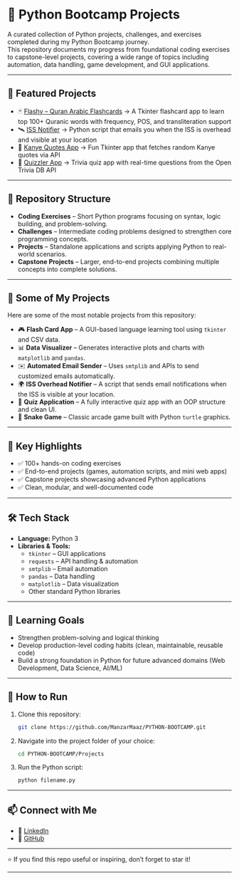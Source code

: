 # 🐍 Python Bootcamp Projects

A curated collection of Python projects, challenges, and exercises completed during my Python Bootcamp journey.  
This repository documents my progress from foundational coding exercises to capstone-level projects, covering a wide range of topics including automation, data handling, game development, and GUI applications.

---

## 📌 Featured Projects
- 🃏 [Flashy – Quran Arabic Flashcards](#) → A Tkinter flashcard app to learn top 100+ Quranic words with frequency, POS, and transliteration support  
- 🛰️ [ISS Notifier](#) → Python script that emails you when the ISS is overhead and visible at your location  
- 🎤 [Kanye Quotes App](#) → Fun Tkinter app that fetches random Kanye quotes via API  
- 🧠 [Quizzler App](#) → Trivia quiz app with real-time questions from the Open Trivia DB API  

---

## 📂 Repository Structure

- **Coding Exercises** – Short Python programs focusing on syntax, logic building, and problem-solving.
- **Challenges** – Intermediate coding problems designed to strengthen core programming concepts.
- **Projects** – Standalone applications and scripts applying Python to real-world scenarios.
- **Capstone Projects** – Larger, end-to-end projects combining multiple concepts into complete solutions.

---

## 🚀 Some of My Projects

Here are some of the most notable projects from this repository:

- 🎮 **Flash Card App** – A GUI-based language learning tool using `tkinter` and CSV data.  
- 📊 **Data Visualizer** – Generates interactive plots and charts with `matplotlib` and `pandas`.  
- ✉️ **Automated Email Sender** – Uses `smtplib` and APIs to send customized emails automatically.  
- 🌍 **ISS Overhead Notifier** – A script that sends email notifications when the ISS is visible at your location.  
- 📝 **Quiz Application** – A fully interactive quiz app with an OOP structure and clean UI.  
- 🎲 **Snake Game** – Classic arcade game built with Python `turtle` graphics.  

---

## 🚀 Key Highlights
- ✅ 100+ hands-on coding exercises  
- ✅ End-to-end projects (games, automation scripts, and mini web apps)  
- ✅ Capstone projects showcasing advanced Python applications  
- ✅ Clean, modular, and well-documented code  

---

## 🛠️ Tech Stack
- **Language:** Python 3  
- **Libraries & Tools:**  
  - `tkinter` – GUI applications  
  - `requests` – API handling & automation  
  - `smtplib` – Email automation  
  - `pandas` – Data handling  
  - `matplotlib` – Data visualization  
  - Other standard Python libraries  

---

## 🎯 Learning Goals
- Strengthen problem-solving and logical thinking  
- Develop production-level coding habits (clean, maintainable, reusable code)  
- Build a strong foundation in Python for future advanced domains (Web Development, Data Science, AI/ML)  

---

## 📌 How to Run
1. Clone this repository:
   ```bash
   git clone https://github.com/ManzarMaaz/PYTHON-BOOTCAMP.git
2. Navigate into the project folder of your choice:
   ```bash
   cd PYTHON-BOOTCAMP/Projects
4. Run the Python script:
   ```bash
   python filename.py
---

## 📫 Connect with Me
- 💼 [LinkedIn](https://linkedin.com/in/mohammed-manzar-maaz)  
- 🐙 [GitHub](https://github.com/ManzarMaaz)  

---

⭐ If you find this repo useful or inspiring, don’t forget to star it!

-----
